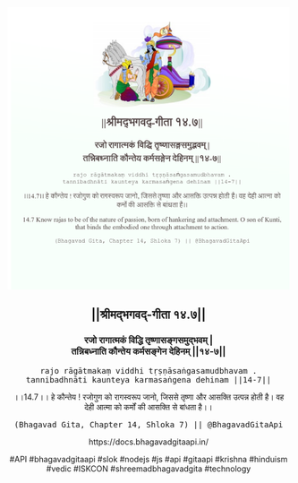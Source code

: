<img src="../../asset/BG_14_7.png"/>
<center><h2>||श्रीमद्‍भगवद्‍-गीता १४.७||</h2>
<h3>रजो रागात्मकं विद्धि तृष्णासङ्गसमुद्भवम् |<br/>तन्निबध्नाति कौन्तेय कर्मसङ्गेन देहिनम् ||१४-७||</h3>
<pre>rajo rāgātmakaṃ viddhi tṛṣṇāsaṅgasamudbhavam .<br/>tannibadhnāti kaunteya karmasaṅgena dehinam ||14-7||</pre>
<p>।।14.7।। हे कौन्तेय ! रजोगुण को रागस्वरूप जानो, जिससे तृष्णा और आसक्ति उत्पन्न होती है। वह देही आत्मा को कर्मों की आसक्ति से बांधता है।।</p>
<pre>(Bhagavad Gita, Chapter 14, Shloka 7) || @BhagavadGitaApi</pre><p>https://docs.bhagavadgitaapi.in/</p><p>#API #bhagavadgitaapi #slok #nodejs #js #api #gitaapi #krishna #hinduism #vedic #ISKCON #shreemadbhagavadgita #technology</p></center>